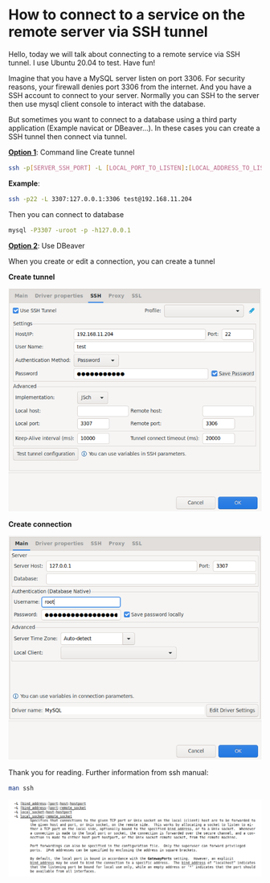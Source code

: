 # How to connect to a service on the remote server via SSH tunnel

Hello, today we will talk about connecting to a remote service via SSH tunnel. I use Ubuntu 20.04 to test. Have fun!

Imagine that you have a MySQL server listen on port 3306. For security reasons, your firewall denies port 3306 from the internet. And you have a SSH account to connect to your server. Normally you can SSH to the server then use mysql client console to interact with the database.

But sometimes you want to connect to a database using a third party application (Example navicat or DBeaver...). In these cases you can create a SSH tunnel then connect via tunnel.


**<u>Option 1</u>**: Command line
Create tunnel
```bash
ssh -p[SERVER_SSH_PORT] -L [LOCAL_PORT_TO_LISTEN]:[LOCAL_ADDRESS_TO_LISTEN]:[SERVER_PORT_TO_FORWARD] [SERVER_USER_NAME]@[SERVER_IP]
```
**Example**:
```bash
ssh -p22 -L 3307:127.0.0.1:3306 test@192.168.11.204
```
<!--more-->
Then you can connect to database
```bash
mysql -P3307 -uroot -p -h127.0.0.1
```

**<u>Option 2</u>**: Use DBeaver

When you create or edit a connection, you can create a tunnel

**Create tunnel**

![ssh_tunnel_01](/images/ssh_tunnel_01.png)

**Create connection**

![ssh_tunnel_02](/images/ssh_tunnel_02.png)

Thank you for reading. Further information from ssh manual:
```bash
man ssh
```
![ssh_tunnel_03](/images/ssh_tunnel_03.png)
